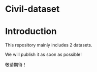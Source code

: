# Civil-dataset

# Introduction
This repository mainly includes 2 datasets.

We will publish it as soon as possible!

敬请期待！
